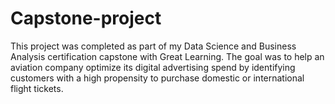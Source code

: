 # Capstone-project
This project was completed as part of my Data Science and Business Analysis certification capstone with Great Learning. The goal was to help an aviation company optimize its digital advertising spend by identifying customers with a high propensity to purchase domestic or international flight tickets.
